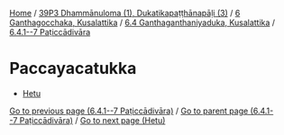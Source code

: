 
[Home](/) / [39P3 Dhammānuloma (1), Dukatikapaṭṭhānapāḷi (3)](../../../../39P3.md) / [6 Ganthagocchaka, Kusalattika](../../../6.md) / [6.4 Ganthaganthaniyaduka, Kusalattika](../../6.4.md) / [6.4.1--7 Paṭiccādivāra](../6.4.1--7.md)

# Paccayacatukka

* [Hetu](Paccayacatukka/Hetu.md)

[Go to previous page (6.4.1--7 Paṭiccādivāra)](../6.4.1--7.md) / [Go to parent page (6.4.1--7 Paṭiccādivāra)](../6.4.1--7.md) / [Go to next page (Hetu)](Paccayacatukka/Hetu.md)



